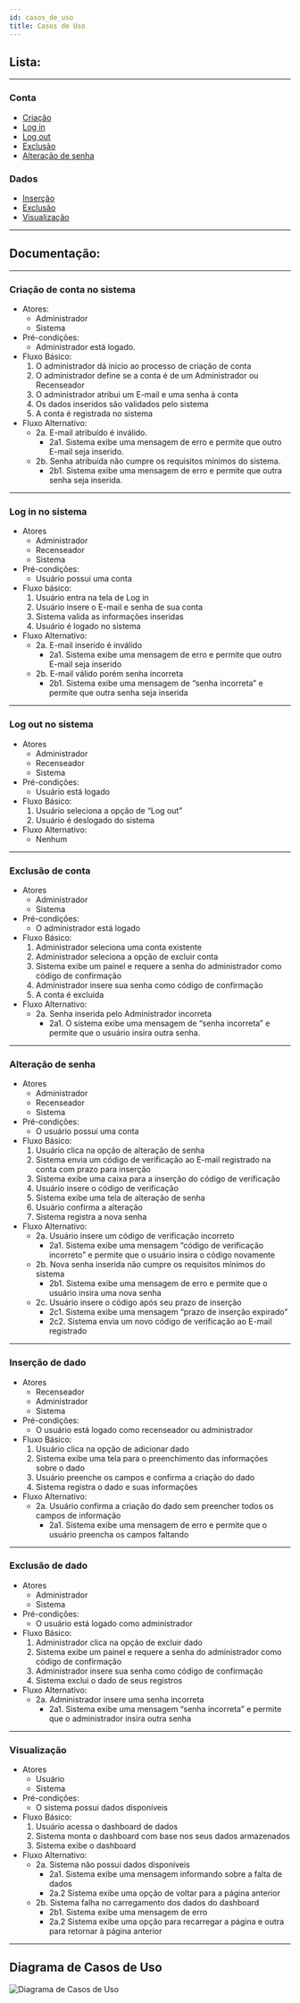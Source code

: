 ```yaml
---
id: casos_de_uso
title: Casos de Uso
---
```


## Lista:

---

### Conta

- [Criação](#criacao-de-conta-no-sistema)
- [Log in](#log-in-no-sistema)
- [Log out](#log-out-no-sistema)
- [Exclusão](#exclusao-de-conta)
- [Alteração de senha](#alteracao-de-senha)

### Dados

- [Inserção](#insercao-de-dado)
- [Exclusão](#exclusao-de-dado)
- [Visualização](#visualizacao)

---

## Documentação:

---

### Criação de conta no sistema

- Atores:
    - Administrador
    - Sistema
- Pré-condições:
    - Administrador está logado.
- Fluxo Básico:
    1. O administrador dá início ao processo de criação de conta
    2. O administrador define se a conta é de um Administrador ou Recenseador
    3. O administrador atribui um E-mail e uma senha à conta
    4. Os dados inseridos são validados pelo sistema
    5. A conta é registrada no sistema
- Fluxo Alternativo:
    - 2a. E-mail atribuído é inválido.
        - 2a1. Sistema exibe uma mensagem de erro e permite que outro E-mail seja inserido.
    - 2b. Senha atribuída não cumpre os requisitos mínimos do sistema.
        - 2b1. Sistema exibe uma mensagem de erro e permite que outra senha seja inserida.

---

### Log in no sistema

- Atores
    - Administrador
    - Recenseador
    - Sistema
- Pré-condições:
    - Usuário possui uma conta
- Fluxo básico:
    1. Usuário entra na tela de Log in
    2. Usuário insere o E-mail e senha de sua conta
    3. Sistema valida as informações inseridas
    4. Usuário é logado no sistema
- Fluxo Alternativo:
    - 2a. E-mail inserido é inválido
        - 2a1. Sistema exibe uma mensagem de erro e permite que outro E-mail seja inserido
    - 2b. E-mail válido porém senha incorreta
        - 2b1. Sistema exibe uma mensagem de “senha incorreta” e permite que outra senha seja inserida

---

### Log out no sistema

- Atores
    - Administrador
    - Recenseador
    - Sistema
- Pré-condições:
    - Usuário está logado
- Fluxo Básico:
    1. Usuário seleciona a opção de “Log out”
    2. Usuário é deslogado do sistema
- Fluxo Alternativo:
    - Nenhum

---

### Exclusão de conta

- Atores
    - Administrador
    - Sistema
- Pré-condições:
    - O administrador está logado
- Fluxo Básico:
    1. Administrador seleciona uma conta existente
    2. Administrador seleciona a opção de excluir conta
    3. Sistema exibe um painel e requere a senha do administrador como código de confirmação
    4. Administrador insere sua senha como código de confirmação
    5. A conta é excluída
- Fluxo Alternativo:
    - 2a. Senha inserida pelo Administrador incorreta
        - 2a1. O sistema exibe uma mensagem de “senha incorreta” e permite que o usuário insira outra senha.

---

### Alteração de senha

- Atores
    - Administrador
    - Recenseador
    - Sistema
- Pré-condições:
    - O usuário possui uma conta
- Fluxo Básico:
    1. Usuário clica na opção de alteração de senha
    2. Sistema envia um código de verificação ao E-mail registrado na conta com prazo para inserção
    3. Sistema exibe uma caixa para a inserção do código de verificação
    4. Usuário insere o código de verificação
    5. Sistema exibe uma tela de alteração de senha
    6. Usuário confirma a alteração
    7. Sistema registra a nova senha
- Fluxo Alternativo:
    - 2a. Usuário insere um código de verificação incorreto
        - 2a1. Sistema exibe uma mensagem “código de verificação incorreto” e permite que o usuário insira o código novamente
    - 2b. Nova senha inserida não cumpre os requisitos mínimos do sistema
        - 2b1. Sistema exibe uma mensagem de erro e permite que o usuário insira uma nova senha
    - 2c. Usuário insere o código após seu prazo de inserção
        - 2c1. Sistema exibe uma mensagem “prazo de inserção expirado”
        - 2c2. Sistema envia um novo código de verificação ao E-mail registrado

---

### Inserção de dado

- Atores
    - Recenseador
    - Administrador
    - Sistema
- Pré-condições:
    - O usuário está logado como recenseador ou administrador
- Fluxo Básico:
    1. Usuário clica na opção de adicionar dado
    2. Sistema exibe uma tela para o preenchimento das informações sobre o dado
    3. Usuário preenche os campos e confirma a criação do dado
    4. Sistema registra o dado e suas informações
- Fluxo Alternativo:
    - 2a. Usuário confirma a criação do dado sem preencher todos os campos de informação
        - 2a1. Sistema exibe uma mensagem de erro e permite que o usuário preencha os campos faltando

---

### Exclusão de dado

- Atores
    - Administrador
    - Sistema
- Pré-condições:
    - O usuário está logado como administrador
- Fluxo Básico:
    1. Administrador clica na opção de excluir dado
    2. Sistema exibe um painel e requere a senha do administrador como código de confirmação
    3. Administrador insere sua senha como código de confirmação
    4. Sistema exclui o dado de seus registros
- Fluxo Alternativo:
    - 2a. Administrador insere uma senha incorreta
        - 2a1. Sistema exibe uma mensagem “senha incorreta” e permite que o administrador insira outra senha

---

### Visualização

- Atores
    - Usuário
    - Sistema
- Pré-condições:
    - O sistema possui dados disponíveis
- Fluxo Básico:
    1. Usuário acessa o dashboard de dados
    2. Sistema monta o dashboard com base nos seus dados armazenados
    3. Sistema exibe o dashboard
- Fluxo Alternativo:
    - 2a. Sistema não possui dados disponíveis
        - 2a1. Sistema exibe uma mensagem informando sobre a falta de dados
        - 2a.2 Sistema exibe uma opção de voltar para a página anterior
    - 2b. Sistema falha no carregamento dos dados do dashboard
        - 2b1. Sistema exibe uma mensagem de erro
        - 2a.2 Sistema exibe uma opção para recarregar a página e outra para retornar à página anterior

---

## Diagrama de Casos de Uso

![![Diagrama de Casos de Uso](../assets/Casos_de_Uso/diagrama_casos_de_uso.jpg)](../assets/Casos_de_Uso/diagrama_casos_de_uso.jpg)